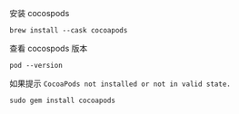 安装 cocospods
```shell
brew install --cask cocoapods
```

查看 cocospods 版本
```shell
pod --version
```
如果提示 `CocoaPods not installed or not in valid state.`
```shell
sudo gem install cocoapods
```
